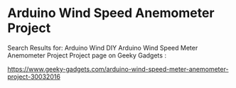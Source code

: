 # Arduino Wind Speed Anemometer Project
Search Results for: Arduino Wind DIY Arduino Wind Speed Meter Anemometer Project
Project page on Geeky Gadgets :

https://www.geeky-gadgets.com/arduino-wind-speed-meter-anemometer-project-30032016
